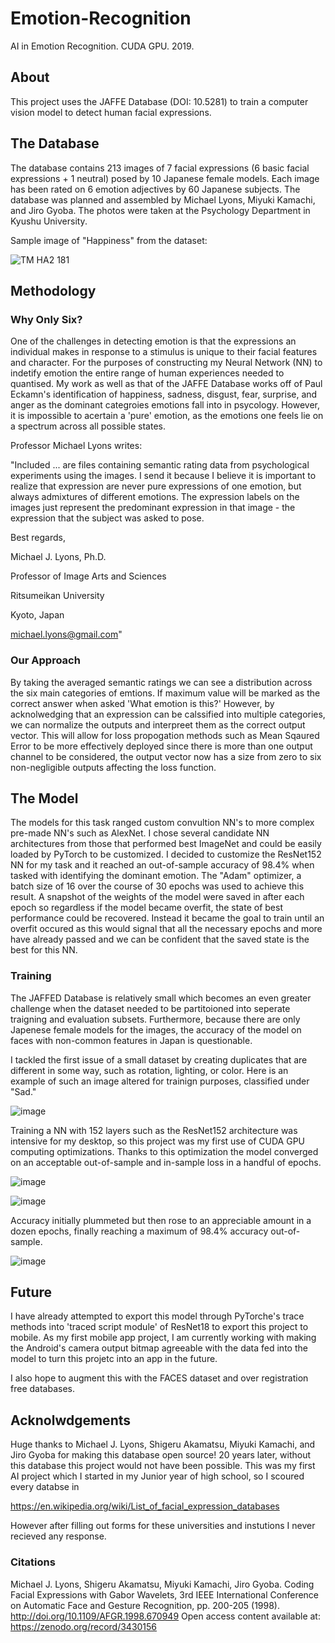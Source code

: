 # Emotion-Recognition
AI in Emotion Recognition. CUDA GPU. 2019.

## About
This project uses the JAFFE Database (DOI: 10.5281) to train a computer vision model to detect human facial expressions.

## The Database
The database contains 213 images of 7 facial expressions (6 basic facial expressions + 1 neutral) posed by 10 Japanese female models. Each image has been rated on 6 emotion adjectives by 60 Japanese subjects. The database was planned and assembled by Michael Lyons, Miyuki Kamachi, and Jiro Gyoba. The photos were taken at the Psychology Department in Kyushu University.

Sample image of "Happiness" from the dataset:

![TM HA2 181](https://user-images.githubusercontent.com/44657125/142353552-8557ce46-833c-4e11-b3f8-e3a0853b0f59.jpg)

## Methodology
### Why Only Six?
One of the challenges in detecting emotion is that the expressions an individual makes in response to a stimulus is unique to their facial features and character. For the purposes of constructing my Neural Network (NN) to indetify emotion the entire range of human experiences needed to quantised. My work as well as that of the JAFFE Database works off of Paul Eckamn's identification of happiness, sadness, disgust, fear, surprise, and anger as the dominant categroies emotions fall into in psycology. However, it is impossible to acertain a 'pure' emotion, as the emotions one feels lie on a spectrum across all possible states. 

Professor Michael Lyons writes:

"Included ... are files containing semantic rating data from
psychological experiments using the images. I send it because I
believe it is important to realize that expression are never pure
expressions of one emotion, but always admixtures of different
emotions. The expression labels on the images just represent the
predominant expression in that image - the expression that the subject
was asked to pose.

Best regards,

Michael J. Lyons, Ph.D.

Professor of Image Arts and Sciences

Ritsumeikan University

Kyoto, Japan

michael.lyons@gmail.com"

  
### Our Approach

By taking the averaged semantic ratings we can see a distribution across the six main categories of emtions. If maximum value will be marked as the correct answer when asked 'What emotion is this?' However, by acknolwedging that an expression can be calssified into multiple categories, we can normalize the outputs and interpreet them as the correct output vector. This will allow for loss propogation methods such as Mean Sqaured Error to be more effectively deployed since there is more than one output channel to be considered, the output vector now has a size from zero to six non-negligible outputs affecting the loss function.

## The Model
The models for this task ranged custom convultion NN's to more complex pre-made NN's such as AlexNet. I chose several candidate NN architectures from those that performed best ImageNet and could be easily loaded by PyTorch to be customized. I decided to customize the ResNet152 NN for my task and it reached an out-of-sample accuracy of 98.4% when tasked with identifying the dominant emotion. The "Adam" optimizer, a batch size of 16 over the course of 30 epochs was used to achieve this result. A snapshot of the weights of the model were saved in after each epoch so regardless if the model became overfit, the state of best performance could be recovered. Instead it became the goal to train until an overfit occured as this would signal that all the necessary epochs and more have already passed and we can be confident that the saved state is the best for this NN.

### Training
The JAFFED Database is relatively small which becomes an even greater challenge when the dataset needed to be partitoioned into seperate traigning and evaluation subsets. Furthermore, because there are only Japenese female models for the images, the accuracy of the model on faces with non-common features in Japan is questionable.

I tackled the first issue of a small dataset by creating duplicates that are different in some way, such as rotation, lighting, or color.
Here is an example of such an image altered for trainign purposes, classified under "Sad."

![image](https://user-images.githubusercontent.com/44657125/142353602-8b88f419-f185-4b52-b114-f6e04e5c1ffa.png)

Training a NN with 152 layers such as the ResNet152 architecture was intensive for my desktop, so this project was my first use of CUDA GPU computing optimizations.
Thanks to this optimization the model converged on an acceptable out-of-sample and in-sample loss in a handful of epochs.

![image](https://user-images.githubusercontent.com/44657125/142354066-304e2c9a-daa2-4829-937a-aa22123dcd2c.png)

![image](https://user-images.githubusercontent.com/44657125/142354074-5a5872be-f0eb-439c-ad74-716904390fe4.png)

Accuracy initially plummeted but then rose to an appreciable amount in a dozen epochs, finally reaching a maximum of 98.4% accuracy out-of-sample.

![image](https://user-images.githubusercontent.com/44657125/142354262-2f01898b-1951-44fd-ae73-783f8af9be9a.png)

## Future
I have already attempted to export this model through PyTorche's trace methods into 'traced script module' of ResNet18 to export this project to mobile.
As my first mobile app project, I am currently working with making the Android's camera output bitmap agreeable with the data fed into the model to turn this projetc into an app in the future.

I also hope to augment this with the FACES dataset and over registration free databases.

## Acknolwdgements
Huge thanks to Michael J. Lyons, Shigeru Akamatsu, Miyuki Kamachi, and Jiro Gyoba for making this database open source! 20 years later, without this database this project would not have been possible. This was my first AI project which I started in my Junior year of high school, so I scoured every databse in 

https://en.wikipedia.org/wiki/List_of_facial_expression_databases

However after filling out forms for these universities and instutions I never recieved any response.

### Citations
Michael J. Lyons, Shigeru Akamatsu, Miyuki Kamachi, Jiro Gyoba.
Coding Facial Expressions with Gabor Wavelets, 3rd IEEE International Conference on Automatic Face and Gesture Recognition, pp. 200-205 (1998).
http://doi.org/10.1109/AFGR.1998.670949
Open access content available at: https://zenodo.org/record/3430156
